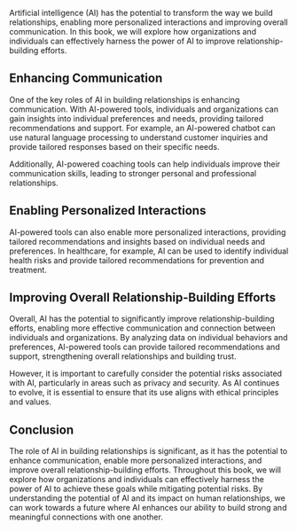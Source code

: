 
Artificial intelligence (AI) has the potential to transform the way we build relationships, enabling more personalized interactions and improving overall communication. In this book, we will explore how organizations and individuals can effectively harness the power of AI to improve relationship-building efforts.

Enhancing Communication
-----------------------

One of the key roles of AI in building relationships is enhancing communication. With AI-powered tools, individuals and organizations can gain insights into individual preferences and needs, providing tailored recommendations and support. For example, an AI-powered chatbot can use natural language processing to understand customer inquiries and provide tailored responses based on their specific needs.

Additionally, AI-powered coaching tools can help individuals improve their communication skills, leading to stronger personal and professional relationships.

Enabling Personalized Interactions
----------------------------------

AI-powered tools can also enable more personalized interactions, providing tailored recommendations and insights based on individual needs and preferences. In healthcare, for example, AI can be used to identify individual health risks and provide tailored recommendations for prevention and treatment.

Improving Overall Relationship-Building Efforts
-----------------------------------------------

Overall, AI has the potential to significantly improve relationship-building efforts, enabling more effective communication and connection between individuals and organizations. By analyzing data on individual behaviors and preferences, AI-powered tools can provide tailored recommendations and support, strengthening overall relationships and building trust.

However, it is important to carefully consider the potential risks associated with AI, particularly in areas such as privacy and security. As AI continues to evolve, it is essential to ensure that its use aligns with ethical principles and values.

Conclusion
----------

The role of AI in building relationships is significant, as it has the potential to enhance communication, enable more personalized interactions, and improve overall relationship-building efforts. Throughout this book, we will explore how organizations and individuals can effectively harness the power of AI to achieve these goals while mitigating potential risks. By understanding the potential of AI and its impact on human relationships, we can work towards a future where AI enhances our ability to build strong and meaningful connections with one another.
